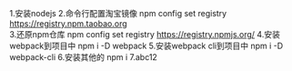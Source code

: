 1.安装nodejs
2.命令行配置淘宝镜像 npm config set registry https://registry.npm.taobao.org  
3.还原npm仓库 npm config set registry https://registry.npmjs.org/
4.安装webpack到项目中 npm i -D webpack
5.安装webpack cli到项目中 npm i -D webpack-cli
6.安装其他的 npm i
7.abc12
